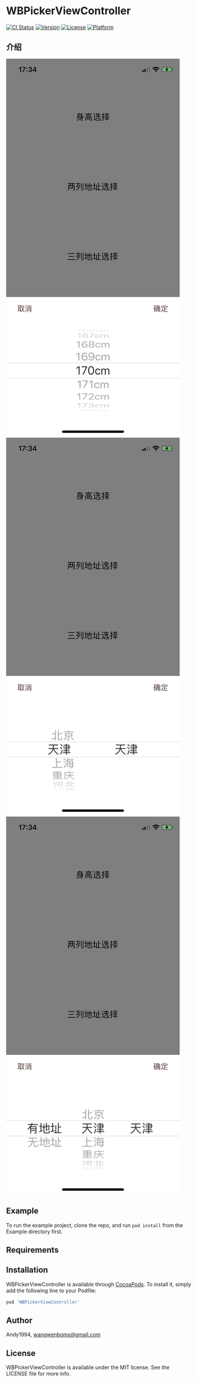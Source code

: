 # WBPickerViewController

[![CI Status](https://img.shields.io/travis/Andy1994/WBPickerViewController.svg?style=flat)](https://travis-ci.org/Andy1994/WBPickerViewController)
[![Version](https://img.shields.io/cocoapods/v/WBPickerViewController.svg?style=flat)](https://cocoapods.org/pods/WBPickerViewController)
[![License](https://img.shields.io/cocoapods/l/WBPickerViewController.svg?style=flat)](https://cocoapods.org/pods/WBPickerViewController)
[![Platform](https://img.shields.io/cocoapods/p/WBPickerViewController.svg?style=flat)](https://cocoapods.org/pods/WBPickerViewController)

## 介绍
![一列 PickerView 截图](https://github.com/Andy1994/WBPickerViewController/blob/master/Screenshot/IMG_0193.PNG)
![两列 PickerView 截图](https://github.com/Andy1994/WBPickerViewController/blob/master/Screenshot/IMG_0194.PNG)
![三列 PickerView 截图](https://github.com/Andy1994/WBPickerViewController/blob/master/Screenshot/IMG_0195.PNG)

## Example

To run the example project, clone the repo, and run `pod install` from the Example directory first.

## Requirements

## Installation

WBPickerViewController is available through [CocoaPods](https://cocoapods.org). To install
it, simply add the following line to your Podfile:

```ruby
pod 'WBPickerViewController'
```

## Author

Andy1994, wangwenbomx@gmail.com

## License

WBPickerViewController is available under the MIT license. See the LICENSE file for more info.
